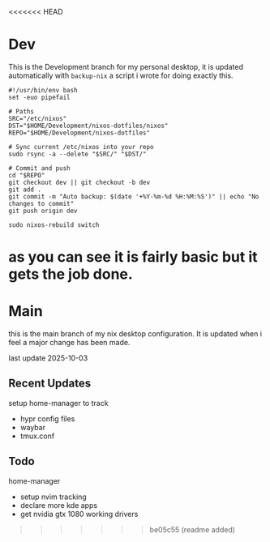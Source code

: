 <<<<<<< HEAD
# Dev

This is the Development branch for my personal desktop, it is updated 
automatically with `backup-nix` a script i wrote for doing exactly this.

```
#!/usr/bin/env bash
set -euo pipefail

# Paths
SRC="/etc/nixos"
DST="$HOME/Development/nixos-dotfiles/nixos"
REPO="$HOME/Development/nixos-dotfiles"

# Sync current /etc/nixos into your repo
sudo rsync -a --delete "$SRC/" "$DST/"

# Commit and push
cd "$REPO"
git checkout dev || git checkout -b dev
git add .
git commit -m "Auto backup: $(date '+%Y-%m-%d %H:%M:%S')" || echo "No changes to commit"
git push origin dev

sudo nixos-rebuild switch
```

as you can see it is fairly basic but it gets the job done.
=======
# Main

this is the main branch of my nix desktop configuration. It is updated when i
feel a major change has been made.

last update 2025-10-03

## Recent Updates
setup home-manager to track
* hypr config files
* waybar
* tmux.conf

## Todo
home-manager
* setup nvim tracking
* declare more kde apps
* get nvidia gtx 1080 working drivers
>>>>>>> be05c55 (readme added)
